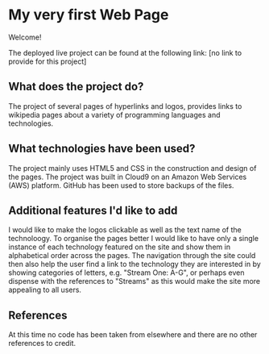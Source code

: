 # My very first Web Page

Welcome!

The deployed live project can be found at the following link: [no link to provide for this project]

## What does the project do?

The project of several pages of hyperlinks and logos, provides links to wikipedia pages about a variety of programming languages and technologies. 

## What technologies have been used?

The project mainly uses HTML5 and CSS in the construction and design of the pages.
The project was built in Cloud9 on an Amazon Web Services (AWS) platform.
GitHub has been used to store backups of the files.

## Additional features I'd like to add

I would like to make the logos clickable as well as the text name of the technoloogy.
To organise the pages better I would like to have only a single instance of each technology featured on the site and show them in alphabetical order across the pages. The navigation through the site could then also help the user find a link to the technology they are interested in by showing categories of letters, e.g. "Stream One: A-G", or perhaps even dispense with the references to "Streams" as this would make the site more appealing to all users.

## References

At this time no code has been taken from elsewhere and there are no other references to credit. 